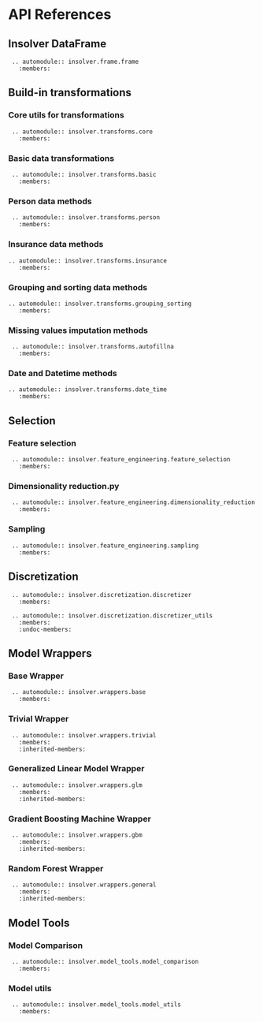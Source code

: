 # API References

## Insolver DataFrame

```{eval-rst}
 .. automodule:: insolver.frame.frame
   :members:
```

## Build-in transformations

### Core utils for transformations
```{eval-rst}
 .. automodule:: insolver.transforms.core
   :members:
```

### Basic data transformations
```{eval-rst}
 .. automodule:: insolver.transforms.basic
   :members:
```

### Person data methods

```{eval-rst}
 .. automodule:: insolver.transforms.person
   :members:
```

### Insurance data methods
```{eval-rst}
.. automodule:: insolver.transforms.insurance
   :members:
```

### Grouping and sorting data methods

```{eval-rst}
.. automodule:: insolver.transforms.grouping_sorting
   :members:
```

### Missing values imputation methods

```{eval-rst}
 .. automodule:: insolver.transforms.autofillna
   :members:
```

### Date and Datetime methods

```{eval-rst}
.. automodule:: insolver.transforms.date_time
   :members:
```

## Selection
### Feature selection

```{eval-rst}
 .. automodule:: insolver.feature_engineering.feature_selection
   :members:
```

### Dimensionality reduction.py

```{eval-rst}
 .. automodule:: insolver.feature_engineering.dimensionality_reduction
   :members:
```

### Sampling

```{eval-rst}
 .. automodule:: insolver.feature_engineering.sampling
   :members:
```

## Discretization

```{eval-rst}
 .. automodule:: insolver.discretization.discretizer
   :members:
```

```{eval-rst}
 .. automodule:: insolver.discretization.discretizer_utils
   :members:
   :undoc-members:
```

## Model Wrappers

### Base Wrapper

```{eval-rst}
 .. automodule:: insolver.wrappers.base
   :members:
```
### Trivial Wrapper

```{eval-rst}
 .. automodule:: insolver.wrappers.trivial
   :members:
   :inherited-members:
```

### Generalized Linear Model Wrapper

```{eval-rst}
 .. automodule:: insolver.wrappers.glm
   :members:
   :inherited-members:
```

### Gradient Boosting Machine Wrapper

```{eval-rst}
 .. automodule:: insolver.wrappers.gbm
   :members:
   :inherited-members:
```

### Random Forest Wrapper

```{eval-rst}
 .. automodule:: insolver.wrappers.general
   :members:
   :inherited-members:
```

## Model Tools

### Model Comparison

```{eval-rst}
 .. automodule:: insolver.model_tools.model_comparison
   :members:
```

### Model utils

```{eval-rst}
 .. automodule:: insolver.model_tools.model_utils
   :members:
```
